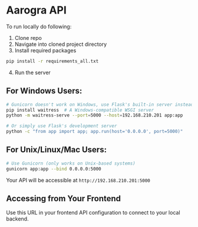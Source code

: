 # Aarogra API

To run locally do following:
1. Clone repo
2. Navigate into cloned project directory
3. Install required packages
```bash
pip install -r requirements_all.txt
```
4. Run the server

## For Windows Users:
```bash
# Gunicorn doesn't work on Windows, use Flask's built-in server instead
pip install waitress  # A Windows-compatible WSGI server
python -m waitress-serve --port=5000 --host=192.168.210.201 app:app

# Or simply use Flask's development server
python -c "from app import app; app.run(host='0.0.0.0', port=5000)"
```

## For Unix/Linux/Mac Users:
```bash
# Use Gunicorn (only works on Unix-based systems)
gunicorn app:app --bind 0.0.0.0:5000
```

Your API will be accessible at `http://192.168.210.201:5000`

## Accessing from Your Frontend
Use this URL in your frontend API configuration to connect to your local backend.